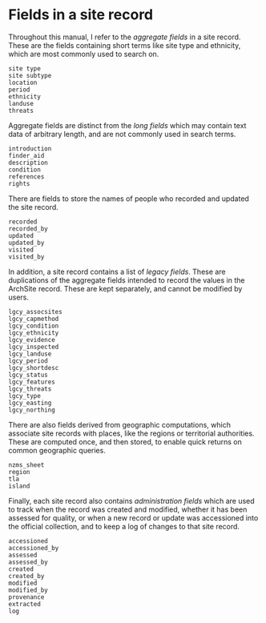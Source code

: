 Fields in a site record
=======================

Throughout this manual, I refer to the _aggregate fields_ in a site
record. These are the fields containing short terms like site type and
ethnicity, which are most commonly used to search on.

    site type
    site subtype
    location
    period
    ethnicity
    landuse
    threats


Aggregate fields are distinct from the _long fields_ which may contain
text data of arbitrary length, and are not commonly used in search
terms. 

    introduction
    finder_aid
    description
    condition
    references
    rights

There are fields to store the names of people who recorded and updated
the site record.

    recorded
    recorded_by
    updated
    updated_by
    visited
    visited_by
    
In addition, a site record contains a list of _legacy fields_. These
are duplications of the aggregate fields intended to record the values
in the ArchSite record. These are kept separately, and cannot be
modified by users.

    lgcy_assocsites
    lgcy_capmethod
    lgcy_condition
    lgcy_ethnicity
    lgcy_evidence
    lgcy_inspected
    lgcy_landuse
    lgcy_period
    lgcy_shortdesc
    lgcy_status
    lgcy_features
    lgcy_threats
    lgcy_type
    lgcy_easting
    lgcy_northing

There are also fields derived from geographic computations, which
associate site records with places, like the regions or territorial
authorities. These are computed once, and then stored, to enable quick
returns on common geographic queries.

    nzms_sheet
    region
    tla
    island

Finally, each site record also contains _administration fields_ which
are used to track when the record was created and modified, whether it
has been assessed for quality, or when a new record or update was
accessioned into the official collection, and to keep a log of changes
to that site record.

    accessioned
    accessioned_by
    assessed
    assessed_by
    created
    created_by
    modified
    modified_by
    provenance
    extracted
    log
    
    